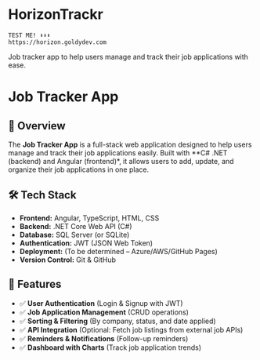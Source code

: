 # HorizonTrackr 
    TEST ME! ⬇️⬇️⬇️
    https://horizon.goldydev.com
Job tracker app to help users manage and track their job applications with ease.
# Job Tracker App

## 🚀 Overview
The **Job Tracker App** is a full-stack web application designed to help users manage and track their job applications easily. Built with **C# .NET (backend) and Angular (frontend)*, it allows users to add, update, and organize their job applications in one place.

## 🛠️ Tech Stack
- **Frontend:** Angular, TypeScript, HTML, CSS
- **Backend:** .NET Core Web API (C#)
- **Database:** SQL Server (or SQLite)
- **Authentication:** JWT (JSON Web Token)
- **Deployment:** (To be determined – Azure/AWS/GitHub Pages)
- **Version Control:** Git & GitHub

## 🎯 Features
- ✅ **User Authentication** (Login & Signup with JWT)
- ✅ **Job Application Management** (CRUD operations)
- ✅ **Sorting & Filtering** (By company, status, and date applied)
- ✅ **API Integration** (Optional: Fetch job listings from external job APIs)
- ✅ **Reminders & Notifications** (Follow-up reminders)
- ✅ **Dashboard with Charts** (Track job application trends)


